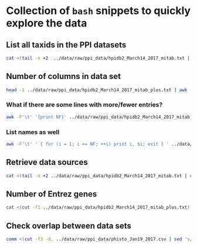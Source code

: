 # Collection of `bash` snippets to quickly explore the data

## List all taxids in the PPI datasets
```bash {cmd=true}
cat <(tail -n +2  ../data/raw/ppi_data/hpidb2_March14_2017_mitab.txt | cut -f10) <(tail -n +2 ../data/raw/ppi_data/hpidb2_March14_2017_mitab.txt | cut -f11) | sed -E 's/taxid:([[:digit:]]+).*/\1/g' | sort -u | head
```

## Number of columns in data set

```bash {cmd=true}
head -1 ../data/raw/ppi_data/hpidb2_March14_2017_mitab_plus.txt | awk -F'\t' '{print NF }'
```

### What if there are some lines with more/fewer entries?
```bash {cmd=true}
awk -F'\t' '{print NF}' ../data/raw/ppi_data/hpidb2_March14_2017_mitab_plus.txt | sort -nu | tail -n 1
```

### List names as well
```bash {cmd=true}
awk -F'\t' ' { for (i = 1; i <= NF; ++i) print i, $i; exit } ' ../data/raw/ppi_data/hpidb2_March14_2017_mitab_plus.txt
```

## Retrieve data sources
```bash {cmd=true}
cat <(tail -n +2 ../data/raw/ppi_data/hpidb2_March14_2017_mitab.txt | cut -f1) <(tail -n +2 ../data/raw/ppi_data/hpidb2_March14_2017_mitab.txt | cut -f2) | sed -r 's/(^.*?):.*/\1/g' | sort -u
```

## Number of Entrez genes
```bash {cmd=true}
cat <(cut -f1 ../data/raw/ppi_data/hpidb2_March14_2017_mitab_plus.txt) <(cut -f2 ../data/raw/ppi_data/hpidb2_March14_2017_mitab_plus.txt) | grep entrez | sort -u | sed -rn 's/^.*:(.*)/\1/p' | wc -l
```

## Check overlap between data sets
```bash {cmd=false}
comm <(cut -f3 -d, ../data/raw/ppi_data/phisto_Jan19_2017.csv | sed 's/"//g' | sort -u ) <(cut -f2 ../data/raw/ppi_data/hpidb2_March14_2017_mitab.txt | sed s/uniprotkb://g | sort -u)
```
